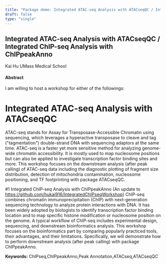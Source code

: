 ```yaml
---
title: "Package demo: Integrated ATAC-seq Analysis with ATACseqQC / Integrated ChIP-seq Analysis with ChIPpeakAnno"
draft: false
type: "single"
---
```


## Integrated ATAC-seq Analysis with ATACseqQC / Integrated ChIP-seq Analysis with ChIPpeakAnno
Kai Hu
UMass Medical School
#### Abstract

I am willing to host a workshop for either of the followings: 
# Integrated ATAC-seq Analysis with ATACseqQC
ATAC-seq stands for Assay for Transposase-Accessible Chromatin using sequencing, which leverages a hyperactive transposase to cleave and tag ("tagmentation") double-strand DNA with sequencing adaptors at the same time. ATAC-seq is a faster yet more sensitive method for analyzing genome-wide chromatin accessibility. It is mostly used to map nucleosome positions but can also be applied to investigate transcription factor binding sites and more. This workshop focuses on the downstream analysis (after peak calling) of ATAC-seq data including the diagnostic plotting of fragment size distribution, detection of mitochondria contamination, nucleosome positioning, and TF footprinting with package ATACseqQC.

#1 Integrated ChIP-seq Analysis with ChIPpeakAnno 
(An update to https://github.com/hukai916/IntegratedChIPseqWorkshop)
ChIP-seq combines chromatin immunoprecipitation (ChIP) with next-generation sequencing technology to analyze protein interactions with DNA. It has been widely adopted by biologists to identify transcription factor binding location and to map specific histone modification or nucleosome position on the genome. A typical workflow of ChIP-seq includes experimental design, sequencing, and downstream bioinformatics analysis. This workshop focuses on the bioinformatics part by comparing popularly practiced tools, their advantages, and their limitations. Specifically, we will demonstrate how to perform downstream analysis (after peak calling) with package ChIPpeakAnno.




**Keywords:** ChIPseq,ChIPpeakAnno,Peak Annotation,ATACseq,ATACseqQC
